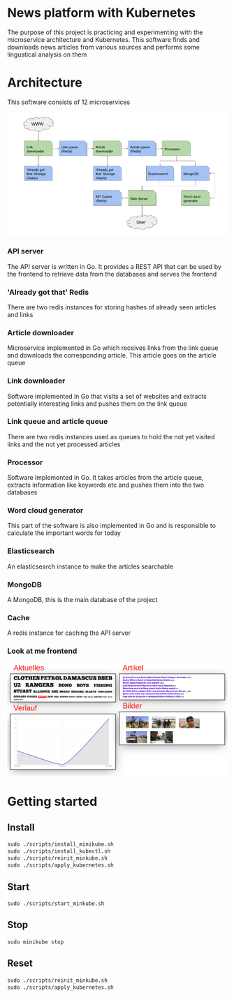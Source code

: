 # News platform with Kubernetes
The purpose of this project is practicing and experimenting with the microservice architecture and Kubernetes. This software finds and downloads news articles from various sources and performs some lingustical analysis on them

# Architecture
This software consists of 12 microservices

![microservice architecture](https://raw.githubusercontent.com/MoritzGoeckel/KubernetesNewsService/master/media/diagram.png)

### API server
The API server is written in Go. It provides a REST API that can be used by the frontend to retrieve data from the databases and serves the frontend

### 'Already got that' Redis
There are two redis instances for storing hashes of already seen articles and links

### Article downloader
Microservice implemented in Go which receives links from the link queue and downloads the corresponding article. This article goes on the article queue

### Link downloader
Software implemented in Go that visits a set of websites and extracts potentially interesting links and pushes them on the link queue

### Link queue and article queue
There are two redis instances used as queues to hold the not yet visited links and the not yet processed articles

### Processor
Software implemented in Go. It takes articles from the article queue, extracts information like keywords etc and pushes them into the two databases

### Word cloud generator
This part of the software is also implemented in Go and is responsible to calculate the important words for today

### Elasticsearch
An elasticsearch instance to make the articles searchable

### MongoDB
A MongoDB, this is the main database of the project

### Cache
A redis instance for caching the API server

### Look at me frontend
![microservice architecture](https://raw.githubusercontent.com/MoritzGoeckel/KubernetesNewsService/master/media/news-frontend.png)

# Getting started 
## Install
```
sudo ./scripts/install_minikube.sh
sudo ./scripts/install_kubectl.sh
sudo ./scripts/reinit_minkube.sh
sudo ./scripts/apply_kubernetes.sh
```

## Start
```
sudo ./scripts/start_minkube.sh
```

## Stop
```
sudo minikube stop
```

## Reset
```
sudo ./scripts/reinit_minkube.sh
sudo ./scripts/apply_kubernetes.sh
```

